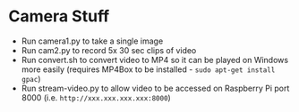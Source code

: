 # Camera Stuff

- Run camera1.py to take a single image
- Run cam2.py to record 5x 30 sec clips of video
- Run convert.sh to convert video to MP4 so it can be played on Windows more easily (requires MP4Box to be installed - `sudo apt-get install gpac`)
- Run stream-video.py to allow video to be accessed on Raspberry Pi port 8000 (i.e. `http://xxx.xxx.xxx.xxx:8000`)
